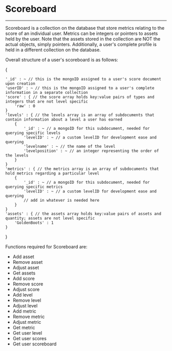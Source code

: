 # Scoreboard
----------

Scoreboard is a collection on the database that store metrics relating to the score of an individual user. Metrics can be integers or pointers to assets held by the user. Note that the assets stored in the collection are NOT the actual objects, simply pointers. Additionally, a user's complete profile is held in a different collection on the database.

Overall structure of a user's scoreboard is as follows:

{

    '_id' : ~ // this is the mongoID assigned to a user's score document upon creation
    'userID' : ~ // this is the mongoID assigned to a user's complete information in a separate collection
    'score' : { // the score array holds key:value pairs of types and integers that are not level specific
        'raw' : 0
    }
    'levels' : { // the levels array is an array of subdocuments that contain information about a level a user has earned
        {
            '_id' : ~ // a mongoID for this subdocument, needed for querying specific levels
            'levelID' : ~ // a custom levelID for development ease and querying
            'levelname' : ~ // the name of the level
            'levelposition' : ~ // an integer representing the order of the levels
        }
    }
    'metrics' : { // the metrics array is an array of subdocuments that hold metrics regarding a particular level
        {
            '_id' : ~ // a mongoID for this subdocument, needed for querying specific metrics
            'levelID' : ~ // a custom levelID for development ease and querying
            // add in whatever is needed here
        }
    }
    'assets' : { // the assets array holds key:value pairs of assets and quantity; assets are not level specific
        'GoldenBoots' : 1
    }
    
}

Functions required for Scoreboard are:

* Add asset
* Remove asset
* Adjust asset
* Get assets
* Add score
* Remove score
* Adjust score
* Add level
* Remove level
* Adjust level
* Add metric
* Remove metric
* Adjust metric
* Get metric
* Get user level
* Get user scores
* Get user scoreboard
